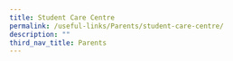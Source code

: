 ```yaml
---
title: Student Care Centre
permalink: /useful-links/Parents/student-care-centre/
description: ""
third_nav_title: Parents
---
```

